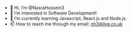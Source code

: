 - 👋 Hi, I’m @NasraHussein3
- 👀 I’m interested in Software Development!
- 🌱 I’m currently learning Javascript, React.js and Node.js.
- 📫 How to reach me through my email: nh3@live.co.uk


